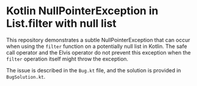 # Kotlin NullPointerException in List.filter with null list

This repository demonstrates a subtle NullPointerException that can occur when using the `filter` function on a potentially null list in Kotlin.  The safe call operator and the Elvis operator do not prevent this exception when the `filter` operation itself might throw the exception.

The issue is described in the `Bug.kt` file, and the solution is provided in `BugSolution.kt`.